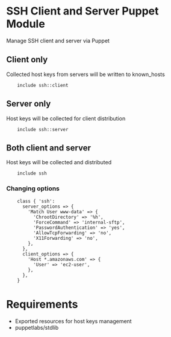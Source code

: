 # SSH Client and Server Puppet Module

Manage SSH client and server via Puppet

## Client only
Collected host keys from servers will be written to known_hosts

```
    include ssh::client
```

## Server only
Host keys will be collected for client distribution

```
    include ssh::server
```

## Both client and server
Host keys will be collected and distributed

```
    include ssh
```

### Changing options

```
    class { 'ssh':
      server_options => {
        'Match User www-data' => {
          'ChrootDirectory' => '%h',
          'ForceCommand' => 'internal-sftp',
          'PasswordAuthentication' => 'yes',
          'AllowTcpForwarding' => 'no',
          'X11Forwarding' => 'no',
        },
      },
      client_options => {
        'Host *.amazonaws.com' => {
          'User' => 'ec2-user',
        },
      },
    }
```

# Requirements
* Exported resources for host keys management
* puppetlabs/stdlib

